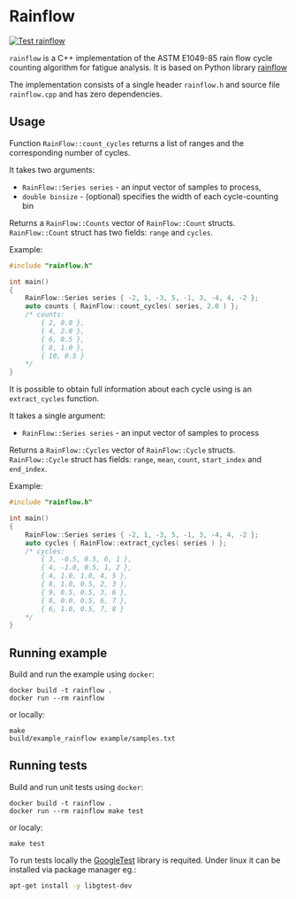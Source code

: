 Rainflow
========

[![Test rainflow](https://github.com/pawelkn/rainflow/actions/workflows/test.yml/badge.svg)](https://github.com/pawelkn/rainflow/actions/workflows/test.yml)

`rainflow` is a C++ implementation of the ASTM E1049-85 rain flow cycle counting
algorithm for fatigue analysis. It is based on Python library [rainflow](https://github.com/iamlikeme/rainflow)

The implementation consists of a single header `rainflow.h` and source file `rainflow.cpp` and has zero dependencies.

Usage
-----

Function `RainFlow::count_cycles` returns a list of ranges and the corresponding number of cycles.

It takes two arguments:
* `RainFlow::Series series` - an input vector of samples to process,
* `double binsize` - (optional) specifies the width of each cycle-counting bin

Returns a `RainFlow::Counts` vector of `RainFlow::Count` structs.
`RainFlow::Count` struct has two fields: `range` and `cycles`.

Example:
```cpp
#include "rainflow.h"

int main()
{
    RainFlow::Series series { -2, 1, -3, 5, -1, 3, -4, 4, -2 };
    auto counts { RainFlow::count_cycles( series, 2.0 ) };
    /* counts:
        { 2, 0.0 },
        { 4, 2.0 },
        { 6, 0.5 },
        { 8, 1.0 },
        { 10, 0.5 }
    */
}
```

It is possible to obtain full information about each cycle using is an `extract_cycles` function.

It takes a single argument:
* `RainFlow::Series series` - an input vector of samples to process

Returns a `RainFlow::Cycles` vector of `RainFlow::Cycle` structs.
`RainFlow::Cycle` struct has fields: `range`, `mean`, `count`, `start_index` and `end_index`.

Example:
```cpp
#include "rainflow.h"

int main()
{
    RainFlow::Series series { -2, 1, -3, 5, -1, 3, -4, 4, -2 };
    auto cycles { RainFlow::extract_cycles( series ) };
    /* cycles:
        { 3, -0.5, 0.5, 0, 1 },
        { 4, -1.0, 0.5, 1, 2 },
        { 4, 1.0, 1.0, 4, 5 },
        { 8, 1.0, 0.5, 2, 3 },
        { 9, 0.5, 0.5, 3, 6 },
        { 8, 0.0, 0.5, 6, 7 },
        { 6, 1.0, 0.5, 7, 8 }
    */
}
```

Running example
-----

Build and run the example using `docker`:
```
docker build -t rainflow .
docker run --rm rainflow
```

or locally:
```
make
build/example_rainflow example/samples.txt 
```

Running tests
-----

Build and run unit tests using `docker`:
```
docker build -t rainflow .
docker run --rm rainflow make test
```

or localy:
```
make test
```

To run tests locally the [GoogleTest](https://github.com/google/googletest) library is requited. Under linux it can be installed via package manager eg.:

```sh
apt-get install -y libgtest-dev
```